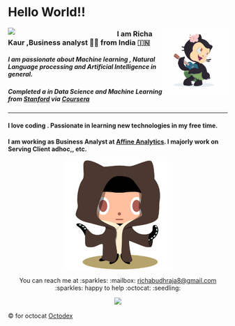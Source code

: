 # Hello World!!

<img align="left" width="250" src="https://github.com/richakbee/richakbee/blob/main/static/img/yogocat.gif">

<img align="right" width="150" src="https://github.com/richakbee/richakbee/blob/main/static/img/hula.gif">

### I am Richa Kaur ,Business analyst :woman_technologist: from India :india:

##### I am passionate about Machine learning , Natural Language processing and Artificial Intelligence in general. 

##### Completed a in Data Science and Machine Learning from [Stanford](https://www.uchicago.edu/) via [Coursera](https://www.coursera.com/)
---

#### I love coding . Passionate in learning new technologies in my free time.

#### I am working as Business Analyst at [Affine Analytics](https://www.affineanalytics.com/). I majorly work on Serving Client adhoc,, etc.

<p align="center">
  <img width="250" src="https://github.com/richakbee/richakbee/blob/main/static/img/octobiwan.jpg">
  
<p>

<p align="center">
  You can reach me at :sparkles: :mailbox: <a href="mailto:richabudhraja8@gmail.com">richabudhraja8@gmail.com</a> :sparkles: happy to help :octocat: :seedling:
</p>

<p align="center">
  <img width="250" src="https://github.com/kirankotari/kirankotari/blob/master/static/img/exp.gif">
</p>

:copyright: for octocat [Octodex](https://octodex.github.com/)
